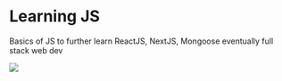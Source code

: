 <h1> Learning JS </h1>
<p>Basics of JS to further learn ReactJS, NextJS, Mongoose eventually full stack web dev</p>
<img src="https://photos.fife.usercontent.google.com/pw/AP1GczOlUzYgCQkai3O5LQeM2fJx4wr_PLhEpkXRqCGW84pz-oUZBlvxBxm_Tg=w967-h1667-s-no-gm?authuser=0">
